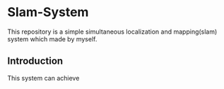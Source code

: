 # Slam-System
This repository is a simple simultaneous localization and mapping(slam) system which made by myself.
## Introduction
This system can achieve 
